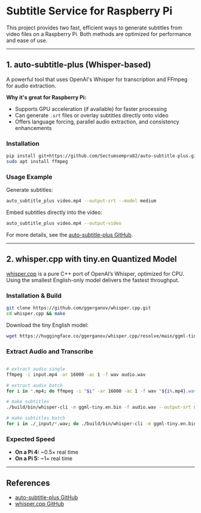 # Subtitle Service for Raspberry Pi

This project provides two fast, efficient ways to generate subtitles from video files on a Raspberry Pi. Both methods are optimized for performance and ease of use.

---

## 1. auto-subtitle-plus (Whisper-based)

A powerful tool that uses OpenAI's Whisper for transcription and FFmpeg for audio extraction.

**Why it's great for Raspberry Pi:**
- Supports GPU acceleration (if available) for faster processing
- Can generate `.srt` files or overlay subtitles directly onto video
- Offers language forcing, parallel audio extraction, and consistency enhancements

### Installation
```bash
pip install git+https://github.com/Sectumsempra82/auto-subtitle-plus.git
sudo apt install ffmpeg
```

### Usage Example
Generate subtitles:
```bash
auto_subtitle_plus video.mp4 --output-srt --model medium
```

Embed subtitles directly into the video:
```bash
auto_subtitle_plus video.mp4 --output-video
```

For more details, see the [auto-subtitle-plus GitHub](https://github.com/Sectumsempra82/auto-subtitle-plus).

---

## 2. whisper.cpp with tiny.en Quantized Model

[whisper.cpp](https://github.com/ggerganov/whisper.cpp) is a pure C++ port of OpenAI’s Whisper, optimized for CPU. Using the smallest English-only model delivers the fastest throughput.

### Installation & Build
```bash
git clone https://github.com/ggerganov/whisper.cpp.git
cd whisper.cpp && make
```

Download the tiny English model:
```bash
wget https://huggingface.co/ggerganov/whisper.cpp/resolve/main/ggml-tiny.en.bin
```

### Extract Audio and Transcribe
```bash

# extract audio single
ffmpeg -i input.mp4 -ar 16000 -ac 1 -f wav audio.wav

# extract audio batch
for i in *.mp4; do ffmpeg -i "$i" -ar 16000 -ac 1 -f wav "${i%.mp4}.wav"; done

# make subtitles
./build/bin/whisper-cli -m ggml-tiny.en.bin -f audio.wav --output-srt subtitles.srt

# make subtitles batch
for i in ./_input/*.wav; do ./build/bin/whisper-cli -m ggml-tiny.en.bin -f "$i" --output-srt "${i%.wav}.en.srt"; done
```

### Expected Speed
- **On a Pi 4:** ~0.5× real time
- **On a Pi 5:** ~1× real time

---

## References
- [auto-subtitle-plus GitHub](https://github.com/Sectumsempra82/auto-subtitle-plus)
- [whisper.cpp GitHub](https://github.com/ggerganov/whisper.cpp)